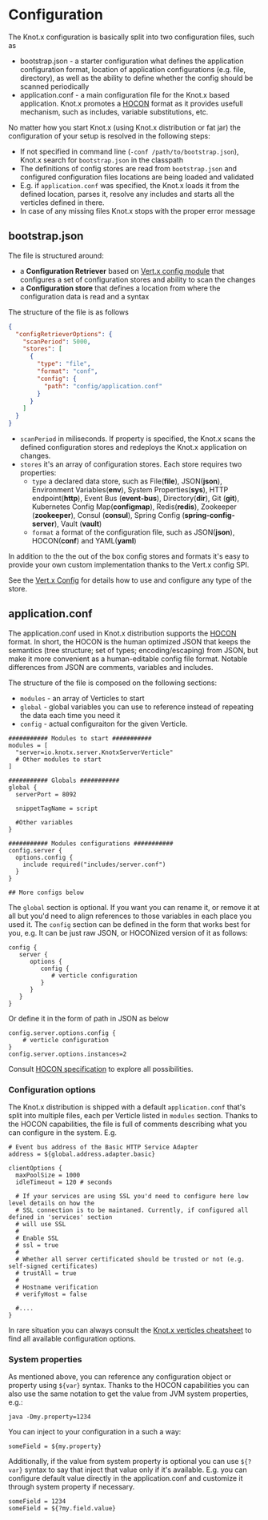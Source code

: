 # Configuration

The Knot.x configuration is basically split into two configuration files, such as
- bootstrap.json - a starter configuration what defines the application configuration format, location of application configurations (e.g. file, directory), as well as the ability to define whether the config should be scanned periodically
- application.conf - a main configuration file for the Knot.x based application. Knot.x promotes a [HOCON](https://github.com/lightbend/config/blob/master/HOCON.md) format as it provides usefull mechanism, such as includes, variable substitutions, etc.

No matter how you start Knot.x (using Knot.x distribution or fat jar) the configuration of your setup is resolved in the following steps:
- If not specified in command line (`-conf /path/to/bootstrap.json`), Knot.x search for `bootstrap.json` in the classpath
- The definitions of config stores are read from `bootstrap.json` and configured configuration files locations are being loaded and validated
- E.g. if `application.conf` was specified, the Knot.x loads it from the defined location, parses it, resolve any includes and starts all the verticles defined in there.
- In case of any missing files Knot.x stops with the proper error message

## bootstrap.json
The file is structured around:
- a **Configuration Retriever** based on [Vert.x config module](https://vertx.io/docs/vertx-config/java/) that configures a set of configuration stores and ability to scan the changes
- a **Configuration store** that defines a location from where the configuration data is read and a syntax

The structure of the file is as follows
```json
{
  "configRetrieverOptions": {
    "scanPeriod": 5000,
    "stores": [
      {
        "type": "file",
        "format": "conf",
        "config": {
          "path": "config/application.conf"
        }
      }
    ]
  }
}
```
- `scanPeriod` in miliseconds. If property is specified, the Knot.x scans the defined configuration stores and redeploys the Knot.x application on changes.
- `stores` it's an array of configuration stores. Each store requires two properties:
  - `type` a declared data store, such as File(**file**), JSON(**json**), Environment Variables(**env**), System Properties(**sys**), HTTP endpoint(**http**), Event Bus (**event-bus**), Directory(**dir**), Git (**git**), Kubernetes Config Map(**configmap**), Redis(**redis**), Zookeeper (**zookeeper**), Consul (**consul**), Spring Config (**spring-config-server**), Vault (**vault**)
  - `format` a format of the configuration file, such as JSON(**json**), HOCON(**conf**) and YAML(**yaml**)
  
In addition to the the out of the box config stores and formats it's easy to provide your own custom implementation thanks to the Vert.x config SPI.
  
See the [Vert.x Config](https://vertx.io/docs/vertx-config/java/) for details how to use and configure any type of the store.

## application.conf
The application.conf used in Knot.x distribution supports the [HOCON](https://github.com/typesafehub/config/blob/master/HOCON.md) format. 
In short, the HOCON is the human optimized JSON that keeps the semantics (tree structure; set of types; encoding/escaping) from JSON, but 
make it more convenient as a human-editable config file format. Notable differences from JSON are comments, variables and includes.

The structure of the file is composed on the following sections:
- `modules` - an array of Verticles to start
- `global` - global variables you can use to reference instead of repeating the data each time you need it
- `config` - actual configuraiton for the given Verticle.
```hocon
########### Modules to start ###########
modules = [
  "server=io.knotx.server.KnotxServerVerticle"
  # Other modules to start
]

########### Globals ###########
global {
  serverPort = 8092

  snippetTagName = script

  #Other variables
}

########### Modules configurations ###########
config.server {
  options.config {
    include required("includes/server.conf")
  }
}

## More configs below

```

The `global` section is optional. If you want you can rename it, or remove it at all but you'd need to align references to those variables in each place you used it.
The `config` section can be defined in the form that works best for you, e.g.
It can be just raw JSON, or HOCONized version of it as follows:
```hocon
config {
   server {
      options {
         config {
            # verticle configuration
         }
      }
   }
}
```
Or define it in the form of path in JSON as below
```hocon
config.server.options.config {
    # verticle configuration
}
config.server.options.instances=2
```

Consult [HOCON specification](https://github.com/typesafehub/config/blob/master/HOCON.md) to explore all possibilities.

### Configuration options
The Knot.x distribution is shipped with a default `application.conf` that's split into multiple files, each per Verticle 
listed in `modules` section.
Thanks to the HOCON capabilities, the file is full of comments describing what you can configure in the system. E.g.
```hocon
# Event bus address of the Basic HTTP Service Adapter
address = ${global.address.adapter.basic}

clientOptions {
  maxPoolSize = 1000
  idleTimeout = 120 # seconds

  # If your services are using SSL you'd need to configure here low level details on how the
  # SSL connection is to be maintaned. Currently, if configured all defined in 'services' section
  # will use SSL
  #
  # Enable SSL
  # ssl = true
  #
  # Whether all server certificated should be trusted or not (e.g. self-signed certificates)
  # trustAll = true
  #
  # Hostname verification
  # verifyHost = false
  
  #....
}

```
In rare situation you can always consult the [Knot.x verticles cheatsheet](https://github.com/Cognifide/knotx/blob/master/documentation/src/main/cheatsheet/cheatsheets.adoc)
to find all available configuration options.

### System properties
As mentioned above, you can reference any configuration object or property using `${var}` syntax. Thanks to the HOCON capabilities
you can also use the same notation to get the value from JVM system properties, e.g.:
```
java -Dmy.property=1234
```
You can inject to your configuration in a such a way:
```
someField = ${my.property}
```
Additionally, if the value from system property is optional you can use `${?var}` syntax to say that inject that value only if it's available.
E.g. you can configure default value directly in the application.conf and customize it through system property if necessary.
```
someField = 1234
someField = ${?my.field.value}
```
